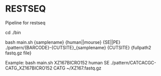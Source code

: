 # RESTSEQ
Pipeline for restseq 

cd ./bin

bash main.sh {samplename} {human||mourse} {SE||PE} ./pattern/{BARCODE}-{CUTSITE}_{samplename} {CUTSITE} {fullpath2 fastq.gz file}

Example:
bash main.sh XZ167BICRO152 human SE ./pattern/CATCACGC-CATG_XZ167BICRO152 CATG ~/XZ167.fastq.gz

